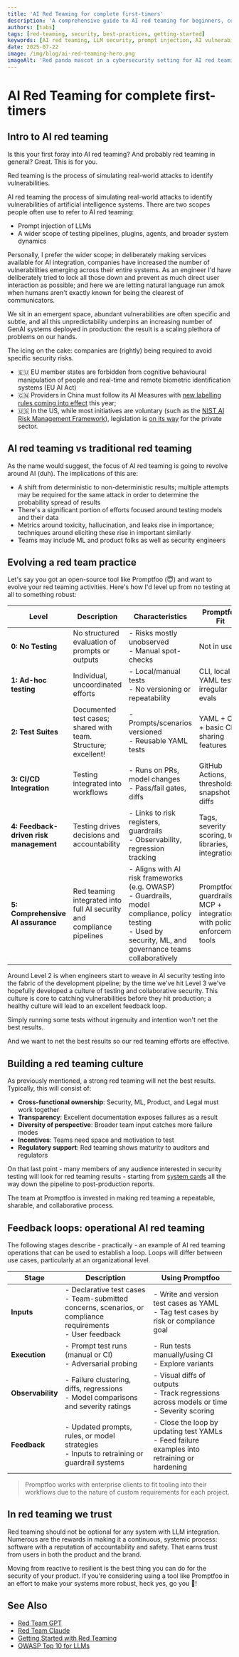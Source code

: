 ```yaml
---
title: 'AI Red Teaming for complete first-timers'
description: 'A comprehensive guide to AI red teaming for beginners, covering the basics, culture building, and operational feedback loops'
authors: [tabs]
tags: [red-teaming, security, best-practices, getting-started]
keywords: [AI red teaming, LLM security, prompt injection, AI vulnerabilities, red team culture, AI testing]
date: 2025-07-22
image: /img/blog/ai-red-teaming-hero.png
imageAlt: 'Red panda mascot in a cybersecurity setting for AI red teaming'
---
```


# AI Red Teaming for complete first-timers

## Intro to AI red teaming

Is this your first foray into AI red teaming? And probably red teaming in general? Great. This is for you.

Red teaming is the process of simulating real-world attacks to identify vulnerabilities.

AI red teaming the process of simulating real-world attacks to identify vulnerabilities of artificial intelligence systems. There are two scopes people often use to refer to AI red teaming:
- Prompt injection of LLMs
- A wider scope of testing pipelines, plugins, agents, and broader system dynamics

<!-- truncate -->

Personally, I prefer the wider scope; in deliberately making services available for AI integration, companies have increased the number of vulnerabilities emerging across their entire systems. As an engineer I'd have deliberately tried to lock all those down and prevent as much direct user interaction as possible; and here we are letting natural language run amok when humans aren't exactly known for being the clearest of communicators.

We sit in an emergent space, abundant vulnerabilities are often specific and subtle, and all this unpredictability underpins an increasing number of GenAI systems deployed in production: the result is a scaling plethora of problems on our hands.

The icing on the cake: companies are (rightly) being required to avoid specific security risks.

- 🇪🇺 EU member states are forbidden from cognitive behavioural manipulation of people and real-time and remote biometric identification systems (EU AI Act)
- 🇨🇳 Providers in China must follow its AI Measures with [new labelling rules coming into effect](https://www.insideprivacy.com/international/china/china-releases-new-labeling-requirements-for-ai-generated-content/) this year;
- 🇺🇸 In the US, while most initiatives are voluntary (such as the [NIST AI Risk Management Framework](https://www.nist.gov/itl/ai-risk-management-framework)), legislation is [on its way](https://iapp.org/resources/article/us-state-ai-governance-legislation-tracker/) for the private sector.

## AI red teaming vs traditional red teaming

As the name would suggest, the focus of AI red teaming is going to revolve around AI (duh). The implications of this are:
- A shift from deterministic to non-deterministic results; multiple attempts may be required for the same attack in order to determine the probability spread of results
- There's a significant portion of efforts focused around testing models and their data
- Metrics around toxicity, hallucination, and leaks rise in importance; techniques around eliciting these rise in important similarly
- Teams may include ML and product folks as well as security engineers

## Evolving a red team practice

Let's say you got an open-source tool like Promptfoo (😇) and want to evolve your red teaming activities. Here's how I'd level up from no testing at all to something robust:

| Level                                  | Description                                                           | Characteristics                                                                                                                                                 | Promptfoo Fit                                                             |
| -------------------------------------- | --------------------------------------------------------------------- | --------------------------------------------------------------------------------------------------------------------------------------------------------------- | ------------------------------------------------------------------------- |
| **0: No Testing**                      | No structured evaluation of prompts or outputs                        | - Risks mostly unobserved<br>- Manual spot-checks                                                                                                               | Not in use                                                                |
| **1: Ad-hoc testing**                  | Individual, uncoordinated efforts                                     | - Local/manual tests<br>- No versioning or repeatability                                                                                                        | CLI, local YAML tests, irregular evals                                    |
| **2: Test Suites**                     | Documented test cases; shared with team. Structure; excellent!        | - Prompts/scenarios versioned<br>- Reusable YAML tests                                                                                                          | YAML + CLI + basic CI; sharing features                                   |
| **3: CI/CD Integration**               | Testing integrated into workflows                                     | - Runs on PRs, model changes<br>- Pass/fail gates, diffs                                                                                                        | GitHub Actions, thresholds, snapshot diffs                                |
| **4: Feedback-driven risk management** | Testing drives decisions and accountability                           | - Links to risk registers, guardrails<br>- Observability, regression tracking                                                                                   | Tags, severity scoring, test libraries, integrations                      |
| **5: Comprehensive AI assurance**      | Red teaming integrated into full AI security and compliance pipelines | - Aligns with AI risk frameworks (e.g. OWASP)<br>- Guardrails, model compliance, policy testing<br>- Used by security, ML, and governance teams collaboratively | Promptfoo + guardrails + MCP + integrations with policy enforcement tools |

Around Level 2 is when engineers start to weave in AI security testing into the fabric of the development pipeline; by the time we've hit Level 3 we've hopefully developed a culture of testing and collaborative security. This culture is core to catching vulnerabilities before they hit production; a healthy culture will lead to an excellent feedback loop.

Simply running some tests without ingenuity and intention won't net the best results.

And we want to net the best results so our red teaming efforts are effective.

## Building a red teaming culture

As previously mentioned, a strong red teaming will net the best results. Typically, this will consist of:

- **Cross-functional ownership**: Security, ML, Product, and Legal must work together
- **Transparency**: Excellent documentation exposes failures as a result
- **Diversity of perspective**: Broader team input catches more failure modes
- **Incentives**: Teams need space and motivation to test
- **Regulatory support**: Red teaming shows maturity to auditors and regulators

On that last point - many members of any audience interested in security testing will look for red teaming results - starting from [system cards](/blog/system-cards-go-hard/) all the way down the pipeline to post-production reports.

The team at Promptfoo is invested in making red teaming a repeatable, sharable, and collaborative process.
## Feedback loops: operational AI red teaming

The following stages describe - practically - an example of AI red teaming operations that can be used to establish a loop. Loops will differ between use cases, particularly at an organizational level.

| Stage             | Description                                                                                                      | Using Promptfoo                                                                                  |
| ----------------- | ---------------------------------------------------------------------------------------------------------------- | ------------------------------------------------------------------------------------------------ |
| **Inputs**        | - Declarative test cases <br>- Team-submitted concerns, scenarios, or compliance requirements<br>- User feedback | - Write and version test cases as YAML <br> - Tag test cases by risk or compliance goal          |
| **Execution**     | - Prompt test runs (manual or CI) <br>- Adversarial probing                                                      | - Run tests manually/using CI<br>- Explore variants                                              |
| **Observability** | - Failure clustering, diffs, regressions <br>- Model comparisons and severity ratings                            | - Visual diffs of outputs <br>- Track regressions across models or time <br>- Severity scoring   |
| **Feedback**      | - Updated prompts, rules, or model strategies <br>- Inputs to retraining or guardrail systems                    | - Close the loop by updating test YAMLs <br>- Feed failure examples into retraining or hardening |

> Promptfoo works with enterprise clients to fit tooling into their workflows due to the nature of custom requirements for each project.

## In red teaming we trust

Red teaming should not be optional for any system with LLM integration. Numerous are the rewards in making it a continuous, systemic process: software with a reputation of accountability and safety. That earns trust from users in both the product and the brand.

Moving from reactive to resilient is the best thing you can do for the security of your product. If you're considering using a tool like Promptfoo in an effort to make your systems more robust, heck yes, go you 🥳!

## See Also

- [Red Team GPT](/blog/red-team-gpt/)
- [Red Team Claude](/blog/red-team-claude/)
- [Getting Started with Red Teaming](/docs/red-team/)
- [OWASP Top 10 for LLMs](/blog/owasp-top-10-llms-tldr/) 